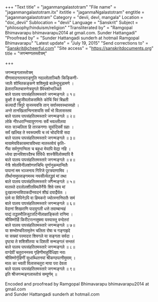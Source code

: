 +++
"Text title" = "jaganmangalastotram"
"File name" = "jaganmangalastotram.itx"
itxtitle = "jaganmaNgalastotram"
engtitle = "jaganmangalastotram"
Category = "devii, devI, mangala"
Location = "doc_devii"
Sublocation = "devii"
Language = "Sanskrit"
Subject = "philosophy/hinduism/religion"
"Transliterated by" = "Ramgopal Bhimavarapu bhimavarapu2014 at gmail.com. Sunder Hattangadi"
"Proofread by" = "Sunder Hattangadi sunderh at hotmail Ramgopal Bhimavarapu"
"Latest update" = "July 19, 2015"
"Send corrections to" = "Sanskrit@cheerful.com"
"Site access" = "https://sanskritdocuments.org"
title = "जगन्मण्गलस्तोत्रम्"

+++
  
 जगन्मङ्गलास्तोत्रम्   
वीणावादनतत्पराङ्गुलि नदल्लोलाञ्चितैः किङ्किणी-  
     जालैः शोभितकङ्कणे शशिमुखे बालेन्दुचूडामणे ।  
हेलाराजितचारुनेत्रयुगले ग्रैवेयशोभाञ्चिते  
     बाले पालय पापसंहतितमस्तारे जगन्मङ्गले ॥ १॥  
कुक्षौ ते बहुजीवलोकसमितेः कोचिं चिरं बिभ्रती  
     कल्पादौ त्रिपुरे सृजस्यवसि तान् सर्वास्ववस्थास्वहो ।  
अन्ते तानखिलान्विनाशयसि सर्वं भो विलासस्तव  
     बाले पालय पापसंहतितमस्तारे जगन्मङ्गले ॥ २॥  
लोके नीरधराग्निवायुगगनाः सर्वे भवल्लीलया  
     मातः सञ्चलिता हि तारकगणाः सूर्यादिसर्वे ग्रहाः ।  
सर्वं खल्विह ते स्वरूपमपि च त्वं चोदयित्री सदा  
     बाले पालय पापसंहतितमस्तारे जगन्मङ्गले ॥ ३॥  
मायामेयविकासमात्रविभवा मातस्तवेयं कृति-  
     र्गेया सर्वगुणान्विता च बहुधा मेयापि वेद्या नहि ।  
ध्येया ज्ञानविशारदैश्च विविधैः शास्त्रैर्विलोक्यापि वै  
     बाले पालय पापसंहतितमस्तारे जगन्मङ्गले ॥ ४॥  
नेत्रैः श्वेतविनीलशोणरुचिभिः पूर्णानुकम्पान्वितैः  
     पापानां मम भञ्जनाय गिरिजे पूरत्रयाणामिव ।  
तीर्थानामुपसङ्गमस्य नयसीत्येतद्ध्रुवं मां तथा  
     बाले पालय पापसंहतितमस्तारे जगन्मङ्गले ॥ ५॥  
मातस्ते दरलोलशीतविमलैर्नेत्रैः शिवे पश्य मां  
     दुःखात्यन्तविपाकदीनवदनं शीघ्रं दयार्द्रैर्यतः ।  
ग्रामे वा विपिनेऽपि वा हिमकरो ज्योत्स्नानिपातैः समं  
     बाले पालय पापसंहतितमस्तारे जगन्मङ्गले ॥ ६॥  
वेदानां शिखराणि पादयुगली धत्ते तवाम्बान्वहं  
     पाद्यं तद्धरमौलिजूटतटिनीलाक्षाङ्कितो रागिमा ।  
श्रीविष्णोर्हि किरीटरत्नसुषमा यस्यास्तु वन्देतरां  
     बाले पालय पापसंहतितमस्तारे जगन्मङ्गले ॥ ७॥  
या शम्भोश्चरितामृतेन चलिता रोषा च गङ्गाहृदे  
     या सख्यां परमादरा शिवगले या सङ्गता सर्वदा ।  
दृष्ट्या ते शशिशीतया च दिशती सन्मङ्गलं सन्ततं  
     बाले पालय पापसंहतितमस्तारे जगन्मङ्गले ॥ ८॥  
वाग्देवीं चतुराननस्य गृहिणीमाहुर्विधिज्ञा नराः  
     श्रीविष्णोर्गृहिणीं सुधाब्धितनयां श्रीकण्ठपत्नीमुमाम् ।  
मातः का भवती विलासचतुरा माया परा देवता  
     बाले पालय पापसंहतितमस्तारे जगन्मङ्गले ॥ ९॥  
    इति श्रीजगन्मङ्गलास्तोत्रं सम्पूर्णम् ॥  
  
Encoded and proofread by Ramgopal Bhimavarapu bhimavarapu2014 at gmail.com  
and Sunder Hattangadi sunderh at hotmail.com  
  

